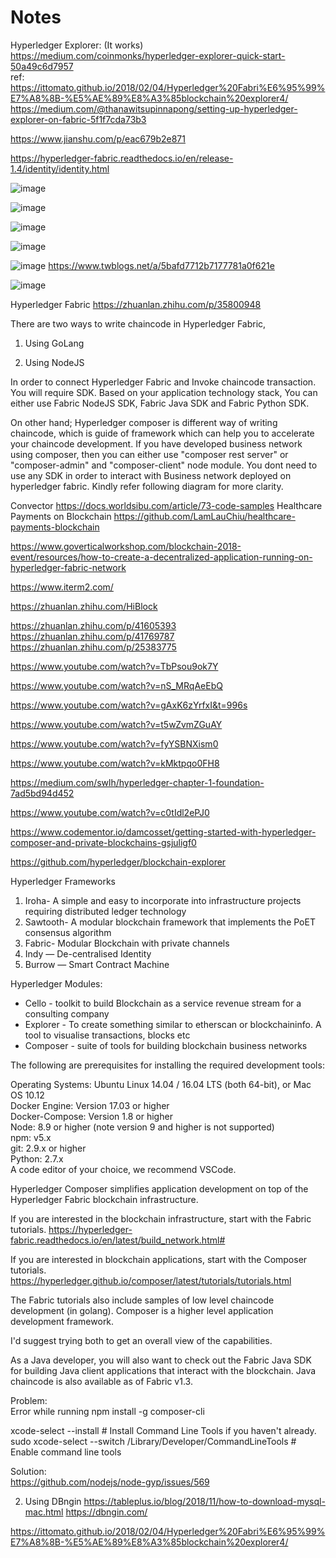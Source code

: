 # Notes


Hyperledger Explorer: (It works) <br/>
https://medium.com/coinmonks/hyperledger-explorer-quick-start-50a49c6d7957 <br/>
ref: <br/>
https://ittomato.github.io/2018/02/04/Hyperledger%20Fabri%E6%95%99%E7%A8%8B-%E5%AE%89%E8%A3%85blockchain%20explorer4/ <br/>
https://medium.com/@thanawitsupinnapong/setting-up-hyperledger-explorer-on-fabric-5f1f7cda73b3 <br/>


https://www.jianshu.com/p/eac679b2e871

https://hyperledger-fabric.readthedocs.io/en/release-1.4/identity/identity.html

![image](https://www.preveil.com/wp-content/uploads/2019/04/end-to-end-encryption.png)

![image](https://s3.amazonaws.com/com.twilio.prod.twilio-docs/images/19DfiKodi3T25Xz7g9EDTyvF9di2SzvJo6JebRJaCN-1P_.width-808.png)

![image](https://blockgeeks.com/wp-content/uploads/2017/05/hyperledgerfabricmodel.jpg)

![image](https://i.stack.imgur.com/zuGTC.png)

![image](https://pic1.xuehuaimg.com/proxy/csdn/https://hyperledger.github.io/composer/latest/assets/img/Composer-Diagram.svg)
https://www.twblogs.net/a/5bafd7712b7177781a0f621e

![image](https://i.stack.imgur.com/2llU5.jpg)

Hyperledger Fabric
https://zhuanlan.zhihu.com/p/35800948



There are two ways to write chaincode in Hyperledger Fabric,

1) Using GoLang

2) Using NodeJS

In order to connect Hyperledger Fabric and Invoke chaincode transaction. You will require SDK. Based on your application technology stack, You can either use Fabric NodeJS SDK, Fabric Java SDK and Fabric Python SDK.

On other hand; Hyperledger composer is different way of writing chaincode, which is guide of framework which can help you to accelerate your chaincode development. If you have developed business network using composer, then you can either use "composer rest server" or "composer-admin" and "composer-client" node module. You dont need to use any SDK in order to interact with Business network deployed on hyperledger fabric. Kindly refer following diagram for more clarity.

Convector
https://docs.worldsibu.com/article/73-code-samples
Healthcare Payments on Blockchain
https://github.com/LamLauChiu/healthcare-payments-blockchain

https://www.goverticalworkshop.com/blockchain-2018-event/resources/how-to-create-a-decentralized-application-running-on-hyperledger-fabric-network

https://www.iterm2.com/

https://zhuanlan.zhihu.com/HiBlock

https://zhuanlan.zhihu.com/p/41605393
https://zhuanlan.zhihu.com/p/41769787
https://zhuanlan.zhihu.com/p/25383775


https://www.youtube.com/watch?v=TbPsou9ok7Y

https://www.youtube.com/watch?v=nS_MRqAeEbQ

https://www.youtube.com/watch?v=gAxK6zYrfxI&t=996s

https://www.youtube.com/watch?v=t5wZvmZGuAY

https://www.youtube.com/watch?v=fyYSBNXism0

https://www.youtube.com/watch?v=kMktpqo0FH8


https://medium.com/swlh/hyperledger-chapter-1-foundation-7ad5bd94d452

https://www.youtube.com/watch?v=c0tIdl2ePJ0

https://www.codementor.io/damcosset/getting-started-with-hyperledger-composer-and-private-blockchains-gsjuligf0

https://github.com/hyperledger/blockchain-explorer

Hyperledger Frameworks <br/>
1. Iroha- A simple and easy to incorporate into infrastructure projects requiring distributed ledger technology <br/>
2. Sawtooth- A modular blockchain framework that implements the PoET consensus algorithm <br/>
3. Fabric- Modular Blockchain with private channels <br/>
4. Indy — De-centralised Identity <br/>
5. Burrow — Smart Contract Machine <br/>

Hyperledger Modules: <br/> 
* Cello - toolkit to build Blockchain as a service revenue stream for a consulting company <br/>
* Explorer - To create something similar to etherscan or blockchaininfo. A tool to visualise transactions, blocks etc <br/>
* Composer - suite of tools for building blockchain business networks <br/>

The following are prerequisites for installing the required development tools:

Operating Systems: Ubuntu Linux 14.04 / 16.04 LTS (both 64-bit), or Mac OS 10.12 <br/>
Docker Engine: Version 17.03 or higher <br/>
Docker-Compose: Version 1.8 or higher <br/>
Node: 8.9 or higher (note version 9 and higher is not supported) <br/>
npm: v5.x <br/>
git: 2.9.x or higher <br/>
Python: 2.7.x <br/>
A code editor of your choice, we recommend VSCode.


Hyperledger Composer simplifies application development on top of the Hyperledger Fabric blockchain infrastructure.

If you are interested in the blockchain infrastructure, start with the Fabric tutorials.
https://hyperledger-fabric.readthedocs.io/en/latest/build_network.html#

If you are interested in blockchain applications, start with the Composer tutorials.
https://hyperledger.github.io/composer/latest/tutorials/tutorials.html

The Fabric tutorials also include samples of low level chaincode development (in golang). Composer is a higher level application development framework.

I'd suggest trying both to get an overall view of the capabilities.

As a Java developer, you will also want to check out the Fabric Java SDK for building Java client applications that interact with the blockchain. Java chaincode is also available as of Fabric v1.3.

Problem: <br/>
Error while running npm install -g composer-cli

xcode-select --install # Install Command Line Tools if you haven't already. <br/>
sudo xcode-select --switch /Library/Developer/CommandLineTools # Enable command line tools

Solution: <br/>
https://github.com/nodejs/node-gyp/issues/569

2. Using DBngin
https://tableplus.io/blog/2018/11/how-to-download-mysql-mac.html
https://dbngin.com/


https://ittomato.github.io/2018/02/04/Hyperledger%20Fabri%E6%95%99%E7%A8%8B-%E5%AE%89%E8%A3%85blockchain%20explorer4/


